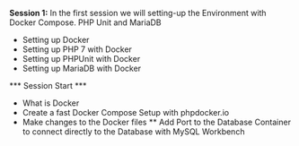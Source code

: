 **Session 1:** In the first session we will setting-up the Environment with Docker Compose. PHP Unit and MariaDB 

* Setting up Docker
* Setting up PHP 7 with Docker
* Setting up PHPUnit with Docker
* Setting up MariaDB with Docker

*** Session Start ***
* What is Docker
* Create a fast Docker Compose Setup with phpdocker.io
* Make changes to the Docker files
** Add Port to the Database Container to connect directly to the Database with MySQL Workbench
